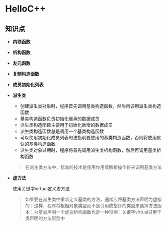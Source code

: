 # HelloC++

## 知识点

- **内联函数**

- **析构函数**

- **友元函数**

- **复制构造函数**

- **成员初始化列表**

- **派生类**

	- 创建派生类对象时，程序首先调用基类构造函数，然后再调用派生类构造函数
	- 基类构造函数负责初始化继承的数据成员
	- 派生类构造函数主要用于初始化新增的数据成员
	- 派生类构造函数总是调用一个基类构造函数
	- 可以使用初始化成员列表句法指明要使用的基类构造函数，否则将使用默认的基类构造函数
	- 派生类对象过期时，程序将首先调用派生类析构函数，然后再调用基类析构函数

	> 在派生类方法中，标准的技术是使用作用域解析操作符来调用基类方法

- **虚方法**

	使用关键字virtual定义虚方法

	> 如果要在派生类中重新定义基类的方法，通常应将基类方法声明为虚拟的；这样，程序将根据对象类型而不是引用或指针的类型来选择方法版本；为基类声明一个虚拟析构函数也是一种惯例；关键字virtual只用于类声明的方法原型中